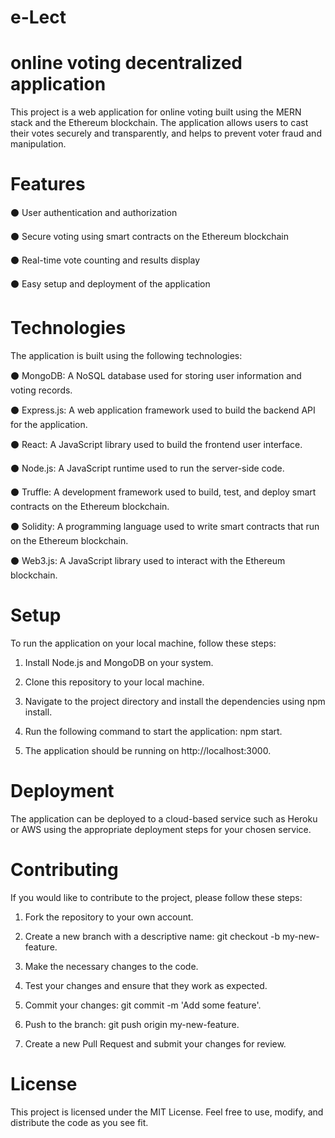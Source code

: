 # e-Lect 
# online voting decentralized application

This project is a web application for online voting built using the MERN stack and the Ethereum blockchain. The application allows users to cast their votes securely and transparently, and helps to prevent voter fraud and manipulation.

# Features

⚫ User authentication and authorization

⚫ Secure voting using smart contracts on the Ethereum blockchain

⚫ Real-time vote counting and results display

⚫ Easy setup and deployment of the application

# Technologies

The application is built using the following technologies:

⚫ MongoDB: A NoSQL database used for storing user information and voting records.

⚫ Express.js: A web application framework used to build the backend API for the application.

⚫ React: A JavaScript library used to build the frontend user interface.

⚫ Node.js: A JavaScript runtime used to run the server-side code.

⚫ Truffle: A development framework used to build, test, and deploy smart contracts on the Ethereum blockchain.

⚫ Solidity: A programming language used to write smart contracts that run on the Ethereum blockchain.

⚫ Web3.js: A JavaScript library used to interact with the Ethereum blockchain.

# Setup

To run the application on your local machine, follow these steps:


1. Install Node.js and MongoDB on your system.

2. Clone this repository to your local machine.

3. Navigate to the project directory and install the dependencies using npm install.

4. Run the following command to start the application: npm start.

5. The application should be running on http://localhost:3000.

# Deployment

The application can be deployed to a cloud-based service such as Heroku or AWS using the appropriate deployment steps for your chosen service.

# Contributing

If you would like to contribute to the project, please follow these steps:

1. Fork the repository to your own account.

2. Create a new branch with a descriptive name: git checkout -b my-new-feature.

3. Make the necessary changes to the code.

4. Test your changes and ensure that they work as expected.

5. Commit your changes: git commit -m 'Add some feature'.

6. Push to the branch: git push origin my-new-feature.

7. Create a new Pull Request and submit your changes for review.

# License

This project is licensed under the MIT License. Feel free to use, modify, and distribute the code as you see fit.




